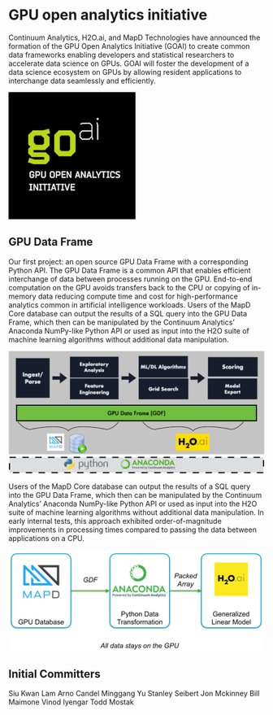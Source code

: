 # GPU open analytics initiative

Continuum Analytics, H2O.ai, and MapD Technologies have announced the formation of the GPU Open Analytics Initiative (GOAI) to create common data frameworks enabling developers and statistical researchers to accelerate data science on GPUs. GOAI will foster the development of a data science ecosystem on GPUs by allowing resident applications to interchange data seamlessly and efficiently. 

![GOAI](img/goai_logo_3.png)

## GPU Data Frame

Our first project: an open source GPU Data Frame with a corresponding Python API. The GPU Data Frame is a common API that enables efficient interchange of data between processes running on the GPU. End-to-end computation on the GPU avoids transfers back to the CPU or copying of in-memory data reducing compute time and cost for high-performance analytics common in artificial intelligence workloads. Users of the MapD Core database can output the results of a SQL query into the GPU Data Frame, which then can be manipulated by the Continuum Analytics’ Anaconda NumPy-like Python API or used as input into the H2O suite of machine learning algorithms without additional data manipulation.

![Architecture](img/GPU_df_arch_diagram.png)

Users of the MapD Core database can output the results of a SQL query into the GPU Data Frame, which then can be manipulated by the Continuum Analytics’ Anaconda NumPy-like Python API or used as input into the H2O suite of machine learning algorithms without additional data manipulation. In early internal tests, this approach exhibited order-of-magnitude improvements in processing times compared to passing the data between applications on a CPU. 

![Architecture](img/mapd-conda-h2o.png)

## Initial Committers

Siu Kwan Lam
Arno Candel
Minggang Yu
Stanley Seibert
Jon Mckinney
Bill Maimone
Vinod Iyengar
Todd Mostak

